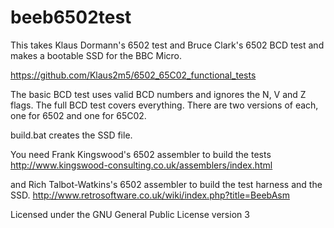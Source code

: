 # beeb6502test

This takes Klaus Dormann's 6502 test and Bruce Clark's 6502 BCD test and makes a bootable SSD for the BBC Micro.

https://github.com/Klaus2m5/6502_65C02_functional_tests

The basic BCD test uses valid BCD numbers and ignores the N, V and Z flags.  The full BCD test covers everything.  There are two versions of each, one for 6502 and one for 65C02.

build.bat creates the SSD file.

You need Frank Kingswood's 6502 assembler to build the tests
http://www.kingswood-consulting.co.uk/assemblers/index.html

and Rich Talbot-Watkins's 6502 assembler to build the test harness and the SSD.
http://www.retrosoftware.co.uk/wiki/index.php?title=BeebAsm

Licensed under the GNU General Public License version 3
